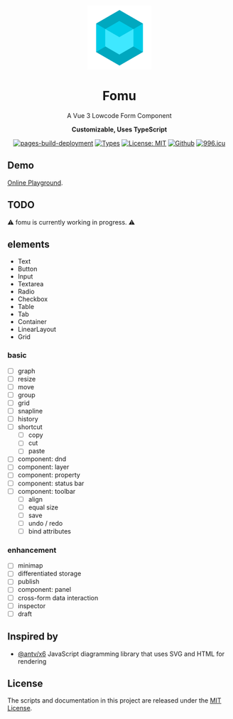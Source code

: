 <p align="center">
  <img width="144px" src="./public/logo.svg" />
</p>

<h1 align="center">Fomu</h1>
<p align="center">A Vue 3 Lowcode Form Component</p>
<p align="center"><b>Customizable, Uses TypeScript</b></p>
<p align="center">
  <a href="https://soralib.github.io/fomu/"><img alt="pages-build-deployment" src="https://github.com/soraLib/fomu/actions/workflows/pages/pages-build-deployment/badge.svg?branch=docs"></a>
  <a href="https://www.typescriptlang.org"><img alt="Types" src="https://img.shields.io/npm/types/scrub-js.svg"></a>
  <a href="https://opensource.org/licenses/MIT"><img alt="License: MIT" src="https://img.shields.io/badge/License-MIT-yellow.svg"></a>
  <a href="https://github.com/soraLib/fomu"><img alt="Github" src="https://img.shields.io/badge/Github-232323?logo=github"></a>
  <a href="https://996.icu"><img alt="996.icu" src="https://img.shields.io/badge/link-996.icu-red.svg"></a>
</p>

## Demo

[Online Playground](https://soralib.github.io/fomu/).

## TODO

⚠️ fomu is currently working in progress. ⚠️

## elements

- Text
- Button
- Input
- Textarea
- Radio
- Checkbox
- Table
- Tab
- Container
- LinearLayout
- Grid

### basic

- [ ] graph
- [ ] resize
- [ ] move
- [ ] group
- [ ] grid
- [ ] snapline
- [ ] history
- [ ] shortcut
  - [ ] copy
  - [ ] cut
  - [ ] paste
- [ ] component: dnd
- [ ] component: layer
- [ ] component: property
- [ ] component: status bar
- [ ] component: toolbar
  - [ ] align
  - [ ] equal size
  - [ ] save
  - [ ] undo / redo
  - [ ] bind attributes

### enhancement

- [ ] minimap
- [ ] differentiated storage
- [ ] publish
- [ ] component: panel
- [ ] cross-form data interaction
- [ ] inspector
- [ ] draft

## Inspired by

- [@antv/x6](https://github.com/antvis/x6) JavaScript diagramming library that uses SVG and HTML for rendering

## License

The scripts and documentation in this project are released under the [MIT License](./LICENSE).
